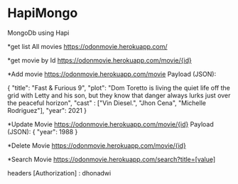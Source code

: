 # HapiMongo
MongoDb using Hapi

*get list All movies
https://odonmovie.herokuapp.com/

*get movie by Id
https://odonmovie.herokuapp.com/movie/{id}

*Add movie
https://odonmovie.herokuapp.com/movie
Payload (JSON):

{
   "title": "Fast & Furious 9",
   "plot": "Dom Toretto is living the quiet life off the grid with Letty and his son, but they know that danger always lurks just over the peaceful horizon",
   "cast" : ["Vin Diesel.", "Jhon Cena", "Michelle Rodriguez"],
   "year": 2021
}

*Update Movie
https://odonmovie.herokuapp.com/movie/{id}
Payload (JSON):
{
   "year": 1988
}

*Delete Movie
https://odonmovie.herokuapp.com/movie/{id}

*Search Movie
https://odonmovie.herokuapp.com/search?title=[value]

headers [Authorization] : dhonadwi

